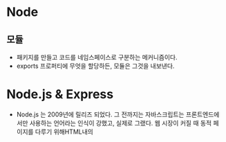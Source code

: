 # Node

## 모듈
- 패키지를 만들고 코드를 네임스페이스로 구분하는 메커니즘이다.
- exports 프로퍼티에 무엇을 할당하든, 모듈은 그것을 내보낸다.


# Node.js & Express

- Node.js 는 2009년에 릴리즈 되었다. 그 전까지는 자바스크립트는 프론트엔드에서만 사용하는 언어라는 인식이 강했고, 실제로 그랬다. 웹 시장이 커질 때 동적 페이지를 다루기 위해HTML내의 <script> 태그로 삽입하여 주로 사용했다. 하지만 브라우저에 삽입된 소스코드가 그대로 노출되고 보안에 취약하다는 인식이 있었고 사용은 많이 하지만 그냥 스크립트언어 라는 괄시를 받았다. 이후 Node.js 의 등장으로 자바스크립트를 이용하여 서버를 구동할 수 있게 되었다.
- 프론트엔드와 백엔드에서 같은 언어를 사용한다는 것은 큰 장점이다. 같은 개발자가 풀스택으로 개발할 경우 생산성을 향상시켜주고, 프론트엔드/백엔드가 분리되어 있다 하더라도 커뮤니케이션 비용을 줄여준다. Node.js의 등장으로 자바스크립트는 당당히 하나의 언어로 인정받게 되었다. 2008년 구글은 크롬 브라우저를 출시하면서 자체 개발한 자바스크립트 엔진인 V8을 크롬에 내장했다. V8의 뛰어난 성능은 자바스크립트는 느리다 라는 인식을 바꾸어 주었다.

- Node.js 는 NPM(Node Package Manager) 이라고 하는 패키지 또는 라이브러리 관리 시스템을 가지고 있다. 누구나 자신이 만든 Node.js 기반 라이브러리를 등록하여 다른 사람들이 사용하게 공개할 수 있다. 비공개도 가능

- 싱글쓰레드에서 구동되는 non-blocking I/O 이벤트 기반 비동기 방식
    - 작업 요청이 한번에 들어올 때 각 작업을 처리하기 위한 쓰레드를 만들고 할당하는 방식을 멀티쓰레드 방식이라고 한다. 멀티 쓰레드 방식은 여러 작업을 동시에 처리하므로 작업 처리속도가 빠른 장점이 있지만, 공유 자원을 관리하는 노력이 많이 들고 잘못 작성된 동기화로 인해 락에서 빠져나오지 못하는 경우가 발생하기 쉽다. 쓰레드가 늘어날 때 마다 메모리를 소모하게 되므로 메모리 관리 역시 중요하다.
    - 이에 비해 Node.js는 하나의 쓰레드에서 작업을 처리한다.
    - 사실 애플리케이션 단에서는 단일 쓰레드이지만 백그라운드에서는 쓰레드 풀을 구성해 작업을 처리한다.개발자가 직접 쓰레드 풀을 관리하지 않고 플랫폼, 정확히는 Node.js 에 포함된 libuv가 그 역할을 하기 때문에 개발자는 단일 쓰레드에서 동작하는 것처럼 이해하기 쉬운 코드를 작성할 수 있다. 웹 서버를 운용할 때는 코어(CPU)를 분산해서 관리하므로 실제 작업은 여러개의 코어에서 별개로 처리된다.
    - Node.js는 이렇게 들어온 작업을 앞의 작업이 끝날때까지 기다리지않고 비동기로 처리한다. 입력은 하나의 쓰레드에서 받지만 순서대로 처리하지 않고 먼저 처리된 결과를 이벤트로 반환해주는 방식이다.

- Node.js 장단점
    - 단점은 아무래도 컴파일러 언어의 처리속도에 비해 그 성능이 떨어진다. 하지만 서버의 성능은 꾸준히 발전하고 있고, V8엔진의 성능이 계속 향상되고 있어 왠만한 웹 애플리케이션을 만들기에는 손색이 없다. 이벤트 기반 비동기 방식으로 복잡한 기능을 구현하다 보면 여러 이벤트를 동시에 처리하는 경우 콜백지옥에 빠지는 경우가 있는데 ES6에서 Promise가 도입되면서 간결한 표현으로 작성할 수 있게 되었다. 그리고 후에 async/await 기능이 추가되면서 비동기 동작을 마치 동기로 처리하는 것 처럼 코드를 작성할 수 있게 되었다.

- 여기서 libuv?
    - 비동기 입출력, 이벤트 기반에 초점을 맞춘 라이브러리

## 이벤트 루프

- 6개의 단계(Phase)가 있다. 각 단계는 단계마다 처리해야하는 콜백 함수를 담기 위한 큐를 가지고 있다. 화살표는 각 단계가 전이되는 방향을 뜻하지만 이후에 설명하듯 반드시 다음 단계로 넘어가는 것은 아니다.
- 자바스크립트 코드는 idle & prepare 단계를 제외한 어느 단계에서나 실행될 수 있다.
- nextTickQueue와 microTaskQueue는 이벤트 루프의 구성요소는 아니고 이 큐에 들어 있는 작업 역시 이벤트 루프가 어느 단계에 있는지 실행될 수 있다.
- 이 과정에서 생성된 콜백들이 각 단꼐에 존재하는 큐에 들어가게 되는데 메인 모듈의 실행을 완료한 다음 이벤트 루프를 계속 실행할 지 결정한다. 만약 큐가 모두 비어서 더 이상 수행할 작업이 없다면 Node.js는 루프를 빠져나가고 프로제스를 종료한다.


- Timer 단계
    - 이벤트 루프는 Timer 단계에서 시작한다. Timer 단계의 큐에는 setTimeout이나 setInterval과 같은 함수를 통해 만들어진 타이머들을 큐에 넣고 실행한다.
    - now-registeredTime ≥ delta 인 값을 가지는 타이머들이 큐에 들어간다. 여기서 delta는 setTimeout(() ⇒ {}, delta) 와 같이 타이머가 등록된 시각에서 얼마만큼 시간이 흐른후에 동작해야 하는 지를 나타내는 값이다.
    - 즉, 대상 타이머들은 이미 실행할 시간이 같거나 지났다는 뜻이다. 타이머들은 최소 힙 으로 관리된다. 힙을 구성할 때 기준으로 실행할 시각이 가장 적게 남은 타이머가 힙의 루트가 된다. Timer 단계에서 최소 힙에 들어있는 타이머들을 순차적으로 찾아 실행한 후 힙을 재구성한다.

- Pending(i/o) 콜백 단계
    - 이 단계의 큐에 들어있는 콜백들은 현재 돌고 있는 루프 이전의 작업에서 큐에 들어온 콜백이다. 예를들어 TCP 핸들러 내에서 비동기의 쓰기 작업을 한다면, TCP 통신과 쓰기 작업이 끝난 후 해당 작업의 콜백이 큐에 들어온다. 또 에러 핸들러 콜백도 pending_queue로 들어오게 된다.
    - Timer 단계를 거쳐 pending 콜백 단계에 들어오면 이전 작업들의 콜백이 pending_queue에서 대기중인지를 검사한다. 만약 실행 대기 중이라면 시스템 실행 한도에 도달할 때까지 꺼내 실행한다.

- Idle, Prepare 단계
    - 매 틱(Tick, 매 단계가 이동하는것을 의미) 마다 실행 된다. Prepare 단계는 매 폴링마다 그 전에 실행된다. 이 두 단계는 Node.js의 내부 동작을 위한 것이다.

- Poll 단계
    - 이벤트 루프 중 가장 중요한 단계, Poll 단계에서는 새로운 I/O 이벤트를 가져와서 관련 콜백을 수행한다. 예를들어 소켓 연겨로가 같은 새로운 커넥션을 맺거나 파일 읽기와 같이 데이터 처리를 받아들이게 된다. 이 단계가 가지고 있는 큐는 watch_queue이다.
    - 이 단계에 진입한 후 watch_queue가 비어 있지 않다면 큐가 비거나 시스템 실행 한도에 다다를 떄까지 동기적으로 모든 콜백을 실행한다. 만약 큐가 비게되면 Node.js는 곧바로 다음 단계로 이동하지 않고 check_queue, pending_queue, closing_callbacks_queue에 남은 작업이 있는지 검사한 뒤에 다음단계로 이동한다. 만약 큐가 모두 비어서 해야할 작업이 없다면 잠시 대기 하게 된다. 이때 대기시간은 타이머 최소 힙의 첫번째 타이머를 꺼내 지금 실행할 수 있는 상태라면 그 시간만큼 대기한 후 다음단계로 디오한다.
    - 이렇게 하는 이유는 타이머 단계로 바로 넘어간다 해도 어차피 첫번째 타이머를 수행할 시간이 되지 않았기 때문에 이벤트 루프를 한 번 더 돌아야하므로 Poll 단계에서 시간을 보내는 것이다.

- Check 단계
    - setImmediate의 콜백만을 위한 단계이다. 역시 큐가 비거나 시스템 실행 한도에 도달할 때까지 콜백을 수행한다.

- Close 콜백 단계
    - socket.on(’close’, () ⇒ {}) 과 같은 close나 destory 이벤트 타입의 콜백이 여기서 처리된다. 이벤트 루푸틑 Close 콜백 단계를 마치고 나면 다음 루프에서 처리해야하는 작업이 남아 있는지 검사한다. 만약 작업이 남아있다면 Timer 단계부터 한 번 더 루프를 돌게 되고 아니라면 루프를 종료한다.

- nextTickQueue과 microTaskQueue
    - nextTickQueue는 process.nextTick() API의 콜백들을 가지고 있으며, microTaskQueue는 Resolve된 Promise의 콜백을 가지고 있다. 이 두개의 큐는 기술적으로 이벤트 루프의 일부가 아니다. 즉, libuv 라이브러리에 포함된 것이 아니라 Node.jsdp 포함된 기술이다. 이 두 큐에 들어 있는 콜백은 단계를 넘어가는 과정에서 먼저 실행된다.next는 micro 보다 높은 우선순위를 가지고 있다.

## 웹브라우저 동작원리

### Stack, Queue

```jsx
console.log(1+1); // 1빠
setTimeout(function() { // 3빠
    console.log(2+2)
},1000)
console.log(3+3); // 2빠
```

- 해보면 일반적 프로그래밍 동작방식과 다르다.
    - Stack 이라는 공간에 코드 한줄 한줄 실행을 해준다.
    - 실행중 변수를 만나면 Heap이란 공간에 저장되어있다.
    - Stack은 한번에 코드 한줄만 실행한다. 싱글쓰레드 이다.
    - setTimeout 같은건 바로 실행할 수가 없다. n초 후에 실행을 해야하니까!
    - 이걸 잠깐 대기실에 제껴두고 실행을 해야지만 정상 작동을 한다.
    - 대기실 보내는 코드들
        - Ajax, 이벤트리스너, setTimeout 등등
    - n초 후에 다시 대기실에서 Stack으로 빼와야한다.
    - 이게 Queue 이다.
    - 여기엔 대기가 끝난 코드들이 하나씩 줄을 서있다. 대기가 끝난걸 하나씩 뽑아다 Stack으로 준다.
    - 이건 조건이 있는데 Stack이 텅 비어있을때만 보내서 실행해준다.즉 Stack에 코드들이 다 실행이 정상적으로 됐을때!!!
    - setTimeout 이런거 0초고 나발이고 일단 대기실로 보낸다. 0초라고해서 Stack에 계속 남아있는게 아님!
    - Stack을 바쁘게 하지마십쇼
    - Queue를 바쁘게 하지 마십쇼

  ## 자바스크립트는 동기적? 비동기적?

- 원래 동기적으로 실행이 된다. 즉 한번에 한줄씩 순서대로 ㄱㄱ
- 가끔 비동기 처리도 가능하다.-
    - 뭐 setTimeout, 이벤트리스너,ajax 함수 이런거 쓰면 되긴함.

